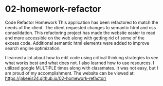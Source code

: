 # 02-homework-refactor
Code Refactor Homework
This application has been refactored to match the needs of the client. The client requested changes to semantic html and css consolidation. This refactoring project has made the website easier to read and more accessible on the web along with getting rid of some of the excess code. Additional semantic html elements were added to improve search engine optimization.

I learned a lot about how to edit code using critical thinking strategies to see what works best and what does not. I also learned how to use resources. I utilized google MULTIPLE times along with classmates. It was not easy, but I am proud of my accomplishment.
The website can be viewed at: https://jakeeis24.github.io/02-homework-refactor/
